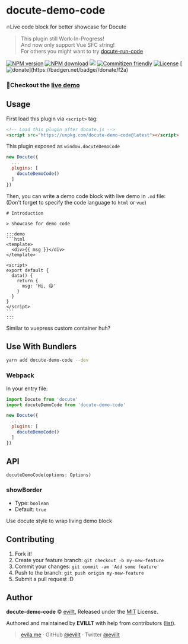 # docute-demo-code

🔥Live code block for better showcase for Docute

> This plugin still Work-In-Progress!  
> And now only support Vue SFC string!  
> For others you might want to try [docute-run-code](https://github.com/egoist/docute-plugins/tree/master/packages/run-code)

[![NPM version](https://badgen.net/npm/v/docute-demo-code)](https://npmjs.com/package/docute-demo-code)
[![NPM download](https://badgen.net/npm/dm/docute-demo-code)](https://npmjs.com/package/docute-demo-code)
[![](https://data.jsdelivr.com/v1/package/npm/docute-demo-code/badge?style=rounded)](https://www.jsdelivr.com/package/npm/docute-demo-code)
[![Commitizen friendly](https://img.shields.io/badge/commitizen-friendly-brightgreen.svg)](http://commitizen.github.io/cz-cli/)
[![License](https://badgen.net/npm/license/docute-demo-code)](./LICENSE)
[![$donate](https://badgen.net/badge/$/donate/f2a)](https://patreon.com/evillt)

### 🤗Checkout the [live demo](https://docute-demo-code.now.sh)

## Usage

First load this plugin via `<script>` tag:

```html
<!-- Load this plugin after docute.js -->
<script src="https://unpkg.com/docute-demo-code@latest"></script>
```

This plugin exposed as `window.docuteDemoCode`

```js
new Docute({
  ...
  plugins: [
    docuteDemoCode()
  ]
})
```

Then, you can write a demo code block with live demo in `.md` file:  
(Don't forget to specify the code language to `html` or `vue`)

    # Introduction

    > Showcase for demo code

    :::demo
    ```html
    <template>
      <div>{{ msg }}</div>
    </template>

    <script>
    export default {
      data() {
        return {
          msg: 'Hi, 😋'
        }
      }
    }
    </script>
    ```
    :::

Similar to vuepress custom container huh?

## Use With Bundlers

```sh
yarn add docute-demo-code --dev
```

### Webpack

In your entry file:

```js
import Docute from 'docute'
import docuteDemoCode from 'docute-demo-code'

new Docute({
  ...
  plugins: [
    docuteDemoCode()
  ]
})
```

## API

`docuteDemoCode(options: Options)`

### showBorder

- Type: `boolean`
- Default: `true`

Use docute style to wrap living demo block

## Contributing

1. Fork it!
2. Create your feature branch: `git checkout -b my-new-feature`
3. Commit your changes: `git commit -am 'Add some feature'`
4. Push to the branch: `git push origin my-new-feature`
5. Submit a pull request :D

## Author

**docute-demo-code** © [evillt](https://github.com/evillt), Released under the [MIT](./LICENSE) License.

Authored and maintained by **EVILLT** with help from contributors ([list](https://github.com/evillt/docute-demo-code/contributors)).

> [evila.me](https://evila.me) · GitHub [@evillt](https://github.com/evillt) · Twitter [@evillt](https://twitter.com/evillt)
